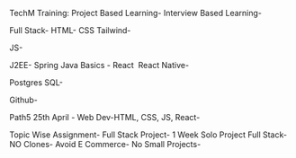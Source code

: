 TechM Training:
Project Based Learning-
Interview Based Learning-

Full Stack-
HTML-
CSS Tailwind-

JS-

J2EE-
Spring Java Basics -
React  React Native-

Postgres SQL-

Github-

Path5 25th April - Web Dev-HTML, CSS, JS, React-

Topic Wise Assignment-
Full Stack Project-
1 Week Solo Project Full Stack-
NO Clones-
Avoid E Commerce-
No Small Projects-
